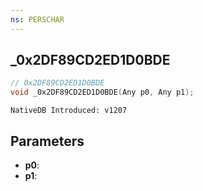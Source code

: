 ```yaml
---
ns: PERSCHAR
---
```

## _0x2DF89CD2ED1D0BDE

```c
// 0x2DF89CD2ED1D0BDE
void _0x2DF89CD2ED1D0BDE(Any p0, Any p1);
```

```
NativeDB Introduced: v1207
```

## Parameters
* **p0**:
* **p1**:
